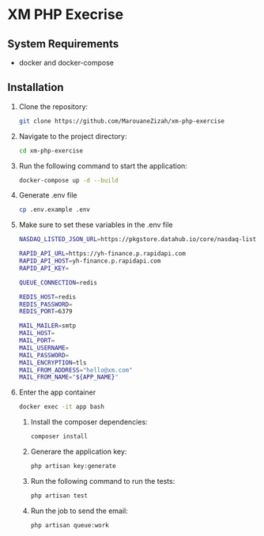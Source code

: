 # XM PHP Execrise

## System Requirements

- docker and docker-compose

## Installation

1. Clone the repository:

   ```bash
   git clone https://github.com/MarouaneZizah/xm-php-exercise
    ```

2. Navigate to the project directory:

   ```bash
   cd xm-php-exercise
   ```

3. Run the following command to start the application:

    ```bash
   docker-compose up -d --build
    ```

4. Generate .env file
   ```bash
   cp .env.example .env
    ```

5. Make sure to set these variables in the .env file

    ```bash
   NASDAQ_LISTED_JSON_URL=https://pkgstore.datahub.io/core/nasdaq-listings/nasdaq-listed_json/data/a5bc7580d6176d60ac0b2142ca8d7df6/nasdaq-listed_json.json
   
   RAPID_API_URL=https://yh-finance.p.rapidapi.com
   RAPID_API_HOST=yh-finance.p.rapidapi.com
   RAPID_API_KEY=
   
   QUEUE_CONNECTION=redis
   
   REDIS_HOST=redis
   REDIS_PASSWORD=
   REDIS_PORT=6379
   
   MAIL_MAILER=smtp
   MAIL_HOST=
   MAIL_PORT=
   MAIL_USERNAME=
   MAIL_PASSWORD=
   MAIL_ENCRYPTION=tls
   MAIL_FROM_ADDRESS="hello@xm.com"
   MAIL_FROM_NAME="${APP_NAME}"
    ```

6. Enter the app container

    ```bash
    docker exec -it app bash
    ```

    1. Install the composer dependencies:

       ```bash
       composer install
       ```

   2. Generare the application key:

      ```bash
      php artisan key:generate
        ```

   3. Run the following command to run the tests:

        ```bash
        php artisan test
        ```
   
   4. Run the job to send the email:

       ```bash
       php artisan queue:work
       ```
